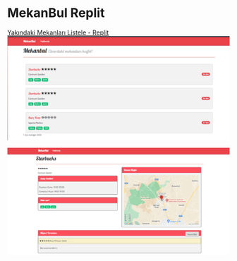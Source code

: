 # MekanBul Replit

[Yakındaki Mekanları Listele - Replit](https://mekanbull.esraaydogan4.repl.co/?enlem=38.0&boylam=30.5)
![](/resimler/mekanlistesi.png)

![](/resimler/mekanbilgisi.png)

